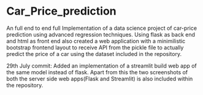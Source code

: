 # Car_Price_prediction
An full end to end full Implementation of a data science project of car-price prediction using advanced regression techniques. Using flask as back end and html as front end also created a web application with a minimilistic bootstrap frontend layout to receive API from the pickle file to actually predict the price of a car using the dataset included in the repository.

29th July commit:
Added an implementation of a streamlit build web app of the same model instead of flask. Apart from this the two screenshots of both the server side web apps(Flask and Streamlit) is also included within the repository.
